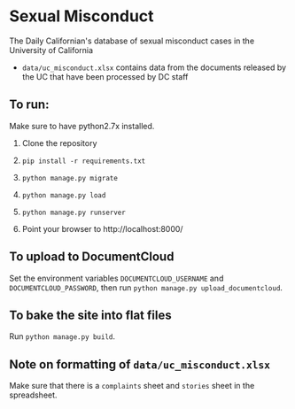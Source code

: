 # Sexual Misconduct
The Daily Californian's database of sexual misconduct cases in the University of California
- `data/uc_misconduct.xlsx` contains data from the documents released by the UC that have been processed by DC staff

## To run:
Make sure to have python2.7x installed.

1. Clone the repository

2. `pip install -r requirements.txt`

3. `python manage.py migrate`

4. `python manage.py load`

5. `python manage.py runserver`

6. Point your browser to http://localhost:8000/


## To upload to DocumentCloud

Set the environment variables `DOCUMENTCLOUD_USERNAME` and `DOCUMENTCLOUD_PASSWORD`, then run `python manage.py upload_documentcloud`.

## To bake the site into flat files

Run `python manage.py build`.

## Note on formatting of `data/uc_misconduct.xlsx`
Make sure that there is a `complaints` sheet and `stories` sheet in the spreadsheet. 
